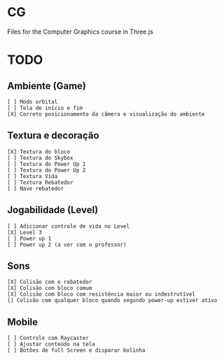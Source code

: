 # CG

Files for the Computer Graphics course in Three.js

# TODO

## Ambiente (Game)

    [ ] Modo orbital
    [ ] Tela de início e fim
    [X] Correto posicionamento da câmera e visualização do ambiente

## Textura e decoração

    [X] Textura do bloco
    [ ] Textura do Skybox
    [ ] Textura do Power Up 1
    [ ] Textura do Power Up 2
    [ ] Textura Vida
    [ ] Textura Rebatedor
    [ ] Nave rebatedor

## Jogabilidade (Level)

    [ ] Adicionar controle de vida no Level
    [X] Level 3
    [ ] Power up 1
    [ ] Power up 2 (a ver com o professor)

## Sons

    [X] Colisão com o rebatedor
    [X] Colisão com bloco comum
    [X] Colisão com bloco com resistência maior ou indestrutível
    [] Colisão com qualquer bloco quando segundo power-up estiver ativo

## Mobile

    [ ] Controle com Raycaster
    [ ] Ajustar conteúdo na tela
    [ ] Botões de full Screen e disparar bolinha

